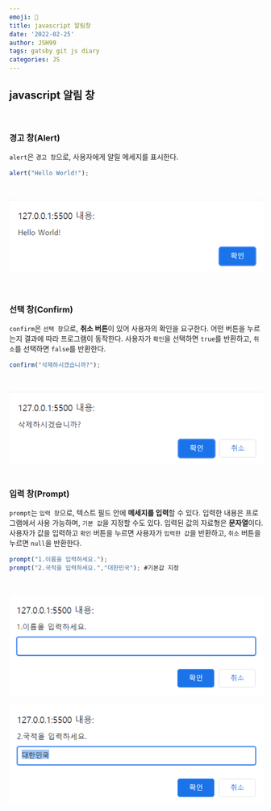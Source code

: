 ```yaml
---
emoji: 🍦  
title: javascript 알림창  
date: '2022-02-25'  
author: JSH99  
tags: gatsby git js diary  
categories: JS
---
```


## javascript 알림 창
<br>

### 경고 창(Alert)
`alert`은  `경고 창`으로, 사용자에게 알릴 메세지를 표시한다.
```javascript
alert("Hello World!");
```  
<br>  

![Alert](./img/alert.png)  
<br><br>  

### 선택 창(Confirm)
`confirm`은 `선택 창`으로, **취소 버튼**이 있어 사용자의 확인을 요구한다. 어떤 버튼을 누르는지 결과에 따라 프로그램이 동작한다. 사용자가 `확인`을 선택하면 `true`를 반환하고, `취소`를 선택하면 `false`를 반환한다.
```javascript
confirm("삭제하시겠습니까?");
```
<br>  

![Confirm](./img/confirm.png)
<br><br>  

### 입력 창(Prompt)
`prompt`는 `입력 창`으로, 텍스트 필드 안에 **메세지를 입력**할 수 있다. 입력한 내용은 프로그램에서 사용 가능하며, `기본 값`을 지정할 수도 있다. 입력된 값의 자료형은 **문자열**이다. 사용자가 값을 입력하고 `확인` 버튼을 누르면 사용자가 `입력한 값`을 반환하고, `취소` 버튼을 누르면 `null`을 반환한다.
```javascript
prompt("1.이름을 입력하세요.");
prompt("2.국적을 입력하세요.","대한민국"); #기본값 지정
```
<br>  

![prompt](./img/prompt.png)  

![prompt_default](./img/prompt_default.png)